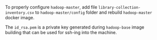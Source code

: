 To properly configure `hadoop-master`, add file `library-collection-inventory.csv` to `hadoop-master/config` folder and rebuild `hadoop-master` docker image.

The `id_rsa.pem` is a private key generated during `hadoop-base` image building that can be used for ssh-ing into the machine.
